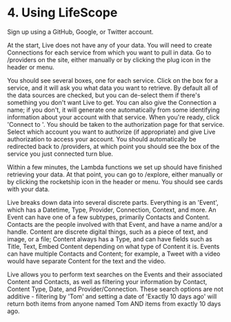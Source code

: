 # 4. Using LifeScope

Sign up using a GitHub, Google, or Twitter account.

At the start, Live does not have any of your data.
You will need to create Connections for each service from which you want to pull in data.
Go to /providers on the site, either manually or by clicking the plug icon in the header or menu.

You should see several boxes, one for each service.
Click on the box for a service, and it will ask you what data you want to retrieve.
By default all of the data sources are checked, but you can de-select them if there's something you don't want Live to get.
You can also give the Connection a name; if you don't, it will generate one automatically from some identifying information about your account with that service.
When you're ready, click 'Connect to <service>'.
You should be taken to the authorization page for that service.
Select which account you want to authorize (if appropriate) and give Live authorization to access your account.
You should automatically be redirected back to /providers, at which point you should see the box of the service you just connected turn blue.

Within a few minutes, the Lambda functions we set up should have finished retrieving your data.
At that point, you can go to /explore, either manually or by clicking the rocketship icon in the header or menu.
You should see cards with your data.

Live breaks down data into several discrete parts.
Everything is an 'Event', which has a Datetime, Type, Provider, Connection, Context, and more.
An Event can have one of a few subtypes, primarily Contacts and Content.
Contacts are the people involved with that Event, and have a name and/or a handle.
Content are discrete digital things, such as a piece of text, and image, or a file; Content always has a Type, and can have fields such as Title, Text, Embed Content depending on what type of Content it is.
Events can have multiple Contacts and Content; for example, a Tweet with a video would have separate Content for the text and the video.

Live allows you to perform text searches on the Events and their associated Content and Contacts, as well as filtering your information by Contact, Content Type, Date, and Provider/Connection.
These search options are not additive - filtering by 'Tom' and setting a date of 'Exactly 10 days ago' will return both items from anyone named Tom AND items from exactly 10 days ago.
